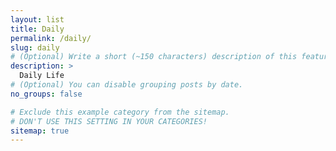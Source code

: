 ```yaml
---
layout: list
title: Daily
permalink: /daily/
slug: daily
# (Optional) Write a short (~150 characters) description of this featured tag.
description: >
  Daily Life
# (Optional) You can disable grouping posts by date.
no_groups: false

# Exclude this example category from the sitemap.
# DON'T USE THIS SETTING IN YOUR CATEGORIES!
sitemap: true
---
```

